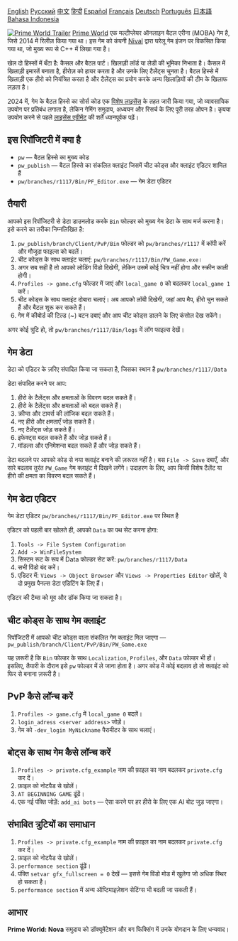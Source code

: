 [English](README.md)        [Русский](README_Russian.md)        [中文](README_Chinese.md)        [हिन्दी](README_Hindi.md)        [Español](README_Spanish.md)        [Français](README_French.md)        [Deutsch](README_German.md)        [Português](README_Portuguese.md)        [日本語](README_Japanese.md)        [Bahasa Indonesia](README_Indonesian.md)

[![Prime World Trailer](PW_trailer.png)](https://youtu.be/Fkd-zva4npI)
[Prime World](https://wikipedia.org/wiki/Prime_World) एक मल्टीप्लेयर ऑनलाइन बैटल एरीना (MOBA) गेम है, जिसे 2014 में रिलीज़ किया गया था। इस गेम को कंपनी [Nival](http://nival.com/) द्वारा घरेलू गेम इंजन पर विकसित किया गया था, जो मुख्य रूप से C++ में लिखा गया है।

खेल दो हिस्सों में बँटा है: कैसल और बैटल पार्ट। खिलाड़ी लॉर्ड या लेडी की भूमिका निभाता है। कैसल में खिलाड़ी इमारतें बनाता है, हीरोज़ को हायर करता है और उनके लिए टैलेंट्स चुनता है। बैटल हिस्से में खिलाड़ी एक हीरो को नियंत्रित करता है और टैलेंट्स का प्रयोग करके अन्य खिलाड़ियों की टीम के खिलाफ लड़ता है।

2024 में, गेम के बैटल हिस्से का सोर्स कोड एक [विशेष लाइसेंस](LICENSE.md) के तहत जारी किया गया, जो व्यावसायिक उपयोग पर प्रतिबंध लगाता है, लेकिन गेमिंग समुदाय, अध्ययन और रिसर्च के लिए पूरी तरह ओपन है।
कृपया उपयोग करने से पहले [लाइसेंस एग्रीमेंट](LICENSE.md) की शर्तें ध्यानपूर्वक पढ़ें।

## इस रिपॉजिटरी में क्या है
- `pw` — बैटल हिस्से का मुख्य कोड
- `pw_publish` — बैटल हिस्से का संकलित क्लाइंट जिसमें चीट कोड्स और क्लाइंट एडिटर शामिल हैं
- `pw/branches/r1117/Bin/PF_Editor.exe` — गेम डेटा एडिटर

## तैयारी
आपको इस रिपॉजिटरी से डेटा डाउनलोड करके `Bin` फोल्डर को मुख्य गेम डेटा के साथ मर्ज करना है। इसे करने का तरीका निम्नलिखित है:

1. `pw_publish/branch/Client/PvP/Bin` फोल्डर को `pw/branches/r1117` में कॉपी करें और मौजूदा फाइल्स को बदलें।
2. चीट कोड्स के साथ क्लाइंट चलाएं: `pw/branches/r1117/Bin/PW_Game.exe`।
3. अगर सब सही है तो आपको लोडिंग विंडो दिखेगी, लेकिन उसमें कोई चित्र नहीं होगा और स्क्रीन काली होगी।
4. `Profiles -> game.cfg` फोल्डर में जाएं और `local_game 0` को बदलकर `local_game 1` करें।
5. चीट कोड्स के साथ क्लाइंट दोबारा चलाएं। अब आपको लॉबी दिखेगी, जहां आप मैप, हीरो चुन सकते हैं और बैटल शुरू कर सकते हैं।
6. गेम में कीबोर्ड की टिल्ड (~) बटन दबाएं और आप चीट कोड्स डालने के लिए कंसोल देख सकेंगे।

अगर कोई त्रुटि हो, तो `pw/branches/r1117/Bin/logs` में लॉग फाइल्स देखें।

## गेम डेटा
डेटा को एडिटर के ज़रिए संपादित किया जा सकता है, जिसका स्थान है `pw/branches/r1117/Data`

डेटा संपादित करने पर आप:
1. हीरो के टैलेंट्स और क्षमताओं के विवरण बदल सकते हैं।
2. हीरो के टैलेंट्स और क्षमताओं को बदल सकते हैं।
3. क्रीप्स और टावर्स की लॉजिक बदल सकते हैं।
4. नए हीरो और क्षमताएँ जोड़ सकते हैं।
5. नए टैलेंट्स जोड़ सकते हैं।
6. इफेक्ट्स बदल सकते हैं और जोड़ सकते हैं।
7. मॉडल्स और एनिमेशन्स बदल सकते हैं और जोड़ सकते हैं।

डेटा बदलने पर आपको कोड से नया क्लाइंट बनाने की ज़रूरत नहीं है। बस `File -> Save` दबाएँ, और सारे बदलाव तुरंत `PW_Game` गेम क्लाइंट में दिखने लगेंगे। उदाहरण के लिए, आप किसी विशेष टैलेंट या हीरो की क्षमता का विवरण बदल सकते हैं।

## गेम डेटा एडिटर
गेम डेटा एडिटर `pw/branches/r1117/Bin/PF_Editor.exe` पर स्थित है

एडिटर को पहली बार खोलते ही, आपको `Data` का पथ सेट करना होगा:
1. `Tools -> File System Configuration`
2. `Add -> WinFileSystem`
3. सिस्टम रूट के रूप में Data फोल्डर सेट करें: `pw/branches/r1117/Data`
4. सभी विंडो बंद करें।
5. एडिटर में: `Views -> Object Browser` और `Views -> Properties Editor` खोलें, ये दो प्रमुख पैनल्स डेटा एडिटिंग के लिए हैं।

एडिटर की टैब्स को मूव और डॉक किया जा सकता है।

## चीट कोड्स के साथ गेम क्लाइंट
रिपॉजिटरी में आपको चीट कोड्स वाला संकलित गेम क्लाइंट मिल जाएगा — `pw_publish/branch/Client/PvP/Bin/PW_Game.exe`

यह ज़रूरी है कि `Bin` फोल्डर के साथ `Localization`, `Profiles`, और `Data` फोल्डर भी हों। इसलिए, तैयारी के दौरान इसे `pw` फोल्डर में ले जाना होता है। अगर कोड में कोई बदलाव हो तो क्लाइंट को फिर से बनाना ज़रूरी है।

## PvP कैसे लॉन्च करें
1. `Profiles -> game.cfg` में `local_game 0` बदलें।
2. `login_adress <server address>` जोड़ें।
3. गेम को `-dev_login MyNickname` पैरामीटर के साथ चलाएं।

## बोट्स के साथ गेम कैसे लॉन्च करें
1. `Profiles -> private.cfg_example` नाम की फ़ाइल का नाम बदलकर `private.cfg` कर दें।
2. फ़ाइल को नोटपैड से खोलें।
3. `AT BEGINNING GAME` ढूंढें।
4. एक नई पंक्ति जोड़ें: `add_ai bots` — ऐसा करने पर हर हीरो के लिए एक AI बोट जुड़ जाएगा।

## संभावित त्रुटियों का समाधान
1. `Profiles -> private.cfg_example` नाम की फ़ाइल का नाम बदलकर `private.cfg` कर दें।
2. फ़ाइल को नोटपैड से खोलें।
3. `performance section` ढूंढें।
4. पंक्ति `setvar gfx_fullscreen = 0` देखें — इससे गेम विंडो मोड में खुलेगा जो अधिक स्थिर हो सकता है।
5. `performance section` में अन्य ऑप्टिमाइज़ेशन सेटिंग्स भी बदली जा सकती हैं।

## आभार
**Prime World: Nova** समुदाय को डॉक्यूमेंटेशन और बग फिक्सिंग में उनके योगदान के लिए धन्यवाद।
